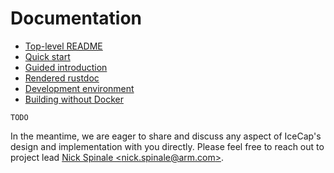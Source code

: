 # Documentation

- [Top-level README](../README.md)
- [Quick start](../demos)
- [Guided introduction](../examples)
- [Rendered rustdoc](https://arm-research.gitlab.io/security/icecap/html/rustdoc/)
- [Development environment](./getting-started.md)
- [Building without Docker](./building-without-docker.md)

`TODO`

In the meantime, we are eager to share and discuss any aspect of IceCap's design
and implementation with you directly. Please feel free to reach out to project
lead [Nick Spinale &lt;nick.spinale@arm.com&gt;](mailto:nick.spinale@arm.com).
